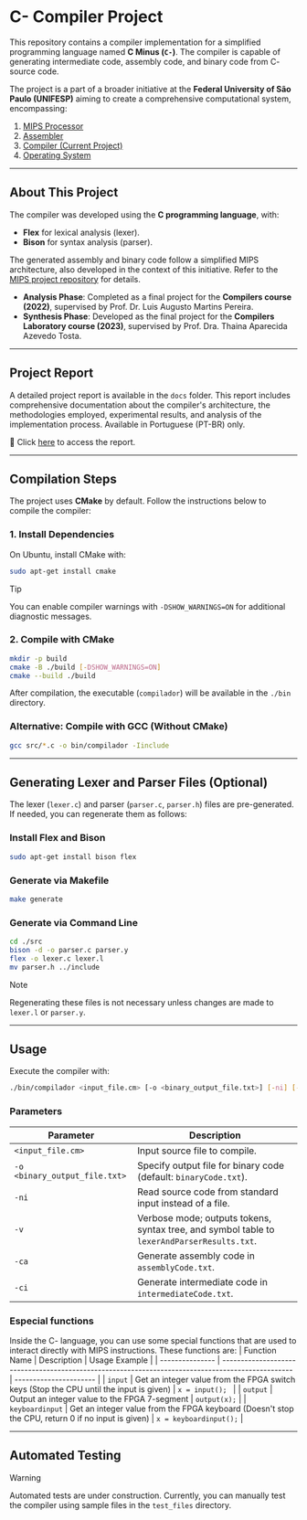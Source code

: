 # C- Compiler Project

This repository contains a compiler implementation for a simplified programming language named **C Minus (`C-`)**. The compiler is capable of generating intermediate code, assembly code, and binary code from C- source code.

The project is a part of a broader initiative at the **Federal University of São Paulo (UNIFESP)** aiming to create a comprehensive computational system, encompassing:

1. [MIPS Processor](https://github.com/EduardoVeri/MIPS-Processor)
2. [Assembler](https://github.com/EduardoVeri/Assembler-Mips)
3. [Compiler (Current Project)](https://github.com/EduardoVeri/Compilador)
4. [Operating System](https://github.com/EduardoVeri/Assembler-Mips/tree/main/OS_project)

---

## About This Project

The compiler was developed using the **C programming language**, with:

- **Flex** for lexical analysis (lexer).
- **Bison** for syntax analysis (parser).

The generated assembly and binary code follow a simplified MIPS architecture, also developed in the context of this initiative. Refer to the [MIPS project repository](https://github.com/EduardoVeri/MIPS-Processor) for details.

- **Analysis Phase**: Completed as a final project for the **Compilers course (2022)**, supervised by Prof. Dr. Luis Augusto Martins Pereira.
- **Synthesis Phase**: Developed as the final project for the **Compilers Laboratory course (2023)**, supervised by Prof. Dra. Thaina Aparecida Azevedo Tosta.

---

## Project Report

A detailed project report is available in the `docs` folder. This report includes comprehensive documentation about the compiler's architecture, the methodologies employed, experimental results, and analysis of the implementation process. Available in Portuguese (PT-BR) only.

📖 Click [here](./docs/report-LabComp.pdf) to access the report.

---

## Compilation Steps

The project uses **CMake** by default. Follow the instructions below to compile the compiler:

### 1. Install Dependencies

On Ubuntu, install CMake with:

```sh
sudo apt-get install cmake
```

> [!TIP]
> You can enable compiler warnings with `-DSHOW_WARNINGS=ON` for additional diagnostic messages.

### 2. Compile with CMake

```sh
mkdir -p build
cmake -B ./build [-DSHOW_WARNINGS=ON]
cmake --build ./build
```

After compilation, the executable (`compilador`) will be available in the `./bin` directory.

### Alternative: Compile with GCC (Without CMake)

```sh
gcc src/*.c -o bin/compilador -Iinclude
```

---

## Generating Lexer and Parser Files (Optional)

The lexer (`lexer.c`) and parser (`parser.c`, `parser.h`) files are pre-generated. If needed, you can regenerate them as follows:

### Install Flex and Bison

```sh
sudo apt-get install bison flex
```

### Generate via Makefile

```sh
make generate
```

### Generate via Command Line

```sh
cd ./src
bison -d -o parser.c parser.y
flex -o lexer.c lexer.l
mv parser.h ../include
```

> [!NOTE]
> Regenerating these files is not necessary unless changes are made to `lexer.l` or `parser.y`.

---

## Usage

Execute the compiler with:

```sh
./bin/compilador <input_file.cm> [-o <binary_output_file.txt>] [-ni] [-ci] [-v] [-ca]
```

### Parameters

| Parameter                     | Description                                                                                 |
| ----------------------------- | ------------------------------------------------------------------------------------------- |
| `<input_file.cm>`             | Input source file to compile.                                                               |
| `-o <binary_output_file.txt>` | Specify output file for binary code (default: `binaryCode.txt`).                            |
| `-ni`                         | Read source code from standard input instead of a file.                                     |
| `-v`                          | Verbose mode; outputs tokens, syntax tree, and symbol table to `lexerAndParserResults.txt`. |
| `-ca`                         | Generate assembly code in `assemblyCode.txt`.                                               |
| `-ci`                         | Generate intermediate code in `intermediateCode.txt`.                                       |

### Especial functions

Inside the C- language, you can use some special functions that are used to interact directly with MIPS instructions. These functions are:
| Function Name   | Description                                                                                       | Usage Example          |
| --------------- | ------------------------------------------------------------------------------------------------- | ---------------------- |
| `input`         | Get an integer value from the FPGA switch keys (Stop the CPU until the input is given)            | `x = input(); `        |
| `output`        | Output an integer value to the FPGA 7-segment                                                     | `output(x);`           |
| `keyboardinput` | Get an integer value from the FPGA keyboard (Doesn't stop the CPU, return 0 if no input is given) | `x = keyboardinput();` |

---

## Automated Testing

> [!WARNING]
> Automated tests are under construction. Currently, you can manually test the compiler using sample files in the `test_files` directory.

